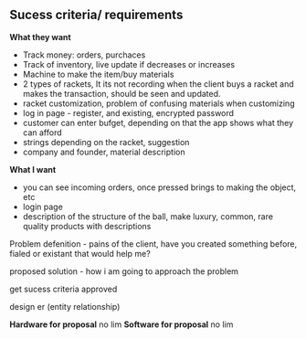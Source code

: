 ## Sucess criteria/ requirements

**What they want**
* Track money: orders, purchaces
* Track of inventory, live update if decreases or increases
* Machine to make the item/buy materials
* 2 types of rackets, It its not recording when the client buys a racket and makes the transaction, should be seen and updated.
* racket customization, problem of confusing materials when customizing
* log in page - register, and existing, encrypted password
* customer can enter bufget, depending on that the app shows what they can afford
* strings depending on the racket, suggestion
* company and founder, material description


**What I want**
* you can see incoming orders, once pressed brings to making the object, etc
* login page
* description of the structure of the ball, make luxury, common, rare quality products with descriptions

Problem defenition - pains of the client, have you created something before, fialed or existant that would help me?

proposed solution - how i am going to approach the problem


get sucess criteria approved


design er (entity relationship)

**Hardware for proposal**
no lim
**Software for proposal**
no lim

